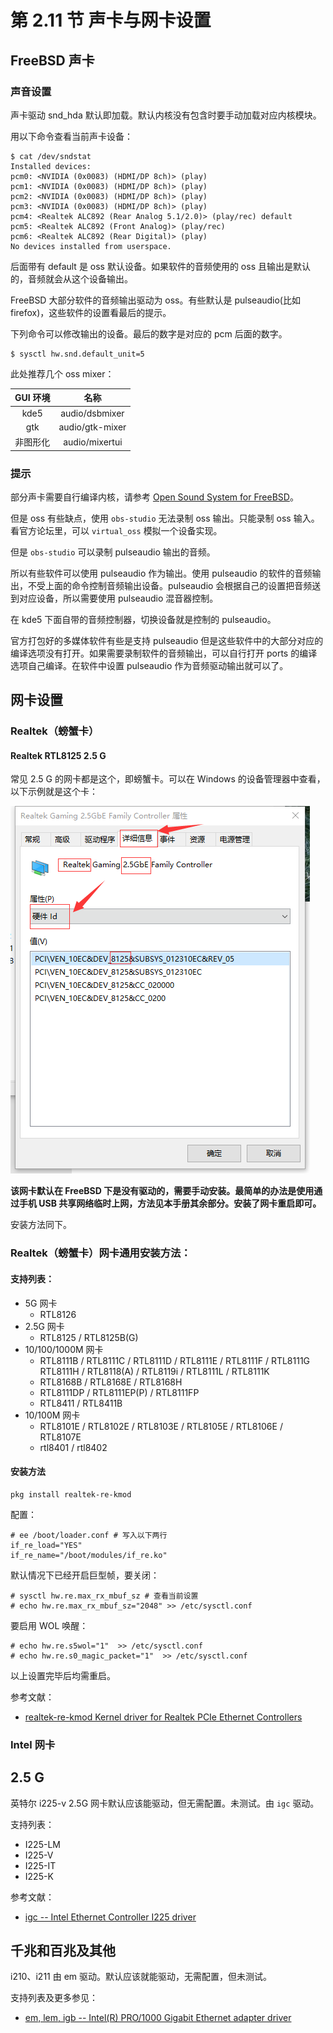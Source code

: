# 第 2.11 节 声卡与网卡设置

## FreeBSD 声卡

### 声音设置

声卡驱动 snd_hda 默认即加载。默认内核没有包含时要手动加载对应内核模块。

用以下命令查看当前声卡设备：

```shell-session
$ cat /dev/sndstat
Installed devices:
pcm0: <NVIDIA (0x0083) (HDMI/DP 8ch)> (play)
pcm1: <NVIDIA (0x0083) (HDMI/DP 8ch)> (play)
pcm2: <NVIDIA (0x0083) (HDMI/DP 8ch)> (play)
pcm3: <NVIDIA (0x0083) (HDMI/DP 8ch)> (play)
pcm4: <Realtek ALC892 (Rear Analog 5.1/2.0)> (play/rec) default
pcm5: <Realtek ALC892 (Front Analog)> (play/rec)
pcm6: <Realtek ALC892 (Rear Digital)> (play)
No devices installed from userspace.
```

后面带有 default 是 oss 默认设备。如果软件的音频使用的 oss 且输出是默认的，音频就会从这个设备输出。

FreeBSD 大部分软件的音频输出驱动为 oss。有些默认是 pulseaudio(比如 firefox)，这些软件的设置看最后的提示。

下列命令可以修改输出的设备。最后的数字是对应的 pcm 后面的数字。

```shell-session
$ sysctl hw.snd.default_unit=5
```

此处推荐几个 oss mixer：

| GUI 环境 |      名称       |
| :------: | :-------------: |
|   kde5   | audio/dsbmixer  |
|   gtk    | audio/gtk-mixer |
| 非图形化 | audio/mixertui  |

### 提示

部分声卡需要自行编译内核，请参考 [Open Sound System for FreeBSD](http://www.opensound.com/freebsd.html)。

但是 oss 有些缺点，使用 `obs-studio` 无法录制 oss 输出。只能录制 oss 输入。看官方论坛里，可以 `virtual_oss` 模拟一个设备实现。

但是 `obs-studio` 可以录制 pulseaudio 输出的音频。

所以有些软件可以使用 pulseaudio 作为输出。使用 pulseaudio 的软件的音频输出，不受上面的命令控制音频输出设备。pulseaudio 会根据自己的设置把音频送到对应设备，所以需要使用 pulseaudio 混音器控制。

在 kde5 下面自带的音频控制器，切换设备就是控制的 pulseaudio。

官方打包好的多媒体软件有些是支持 pulseaudio 但是这些软件中的大部分对应的编译选项没有打开。如果需要录制软件的音频输出，可以自行打开 ports 的编译选项自己编译。在软件中设置 pulseaudio 作为音频驱动输出就可以了。

## 网卡设置

### Realtek（螃蟹卡）

#### Realtek RTL8125 2.5 G 

常见 2.5 G 的网卡都是这个，即螃蟹卡。可以在 Windows 的设备管理器中查看，以下示例就是这个卡：

![Realtek RTL8125 2.5 G](../.gitbook/assets/rtl8125.png)

**该网卡默认在 FreeBSD 下是没有驱动的，需要手动安装。最简单的办法是使用通过手机 USB 共享网络临时上网，方法见本手册其余部分。安装了网卡重启即可。**

安装方法同下。

### Realtek（螃蟹卡）网卡通用安装方法：

#### 支持列表：

* 5G 网卡
  - RTL8126
* 2.5G 网卡
  - RTL8125 / RTL8125B(G)
* 10/100/1000M 网卡
  - RTL8111B / RTL8111C / RTL8111D / RTL8111E / RTL8111F / RTL8111G
    RTL8111H / RTL8118(A) / RTL8119i / RTL8111L / RTL8111K
  - RTL8168B / RTL8168E / RTL8168H
  - RTL8111DP / RTL8111EP(P) / RTL8111FP
  - RTL8411 / RTL8411B
* 10/100M 网卡
  - RTL8101E / RTL8102E / RTL8103E / RTL8105E / RTL8106E / RTL8107E
  - rtl8401 / rtl8402

#### 安装方法
  
```
pkg install realtek-re-kmod
```

配置：

```
# ee /boot/loader.conf # 写入以下两行
if_re_load="YES"
if_re_name="/boot/modules/if_re.ko"
```

默认情况下已经开启巨型帧，要关闭：

```
# sysctl hw.re.max_rx_mbuf_sz # 查看当前设置
# echo hw.re.max_rx_mbuf_sz="2048" >> /etc/sysctl.conf
```

要启用 WOL 唤醒：

```
# echo hw.re.s5wol="1"  >> /etc/sysctl.conf
# echo hw.re.s0_magic_packet="1"  >> /etc/sysctl.conf
```

以上设置完毕后均需重启。

参考文献：

- [realtek-re-kmod Kernel driver for Realtek PCIe Ethernet Controllers](https://www.freshports.org/net/realtek-re-kmod)

### Intel 网卡

## 2.5 G

英特尔 i225-v 2.5G 网卡默认应该能驱动，但无需配置。未测试。由 `igc` 驱动。

支持列表：

 - I225-LM
 - I225-V
 - I225-IT
 - I225-K

参考文献：

- [igc -- Intel Ethernet Controller	I225 driver](https://man.freebsd.org/cgi/man.cgi?query=igc)

## 千兆和百兆及其他

i210、i211 由 em 驱动。默认应该就能驱动，无需配置，但未测试。

支持列表及更多参见：

- [em, lem,	igb -- Intel(R)	PRO/1000 Gigabit Ethernet adapter driver](https://man.freebsd.org/cgi/man.cgi?query=igc)
